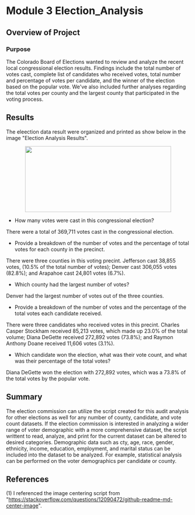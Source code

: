 # Module 3 Election_Analysis
  
## Overview of Project
  
### Purpose
  
The Colorado Board of Elections wanted to review and analyze the recent local congressional election results. Findings include the total number of votes cast, complete list of candidates who received votes, total number and percentage of votes per candidate, and the winner of the election based on the popular vote. We've also included further analyses regarding the total votes per county and the largest county that participated in the voting process.
  
## Results
  
The eleection data result were organized and printed as show below in the image "Election Analysis Results".
  
<p align="center">
  <img width="400" height="180" src= "insert link" title "Election Analysis Results">
</p>
  
- How many votes were cast in this congressional election?
    
There were a total of 369,711 votes cast in the congressional election.
  
- Provide a breakdown of the number of votes and the percentage of total votes for each county in the precinct.
  
There were three counties in this voting precint.
Jefferson cast 38,855 votes, (10.5% of the total number of votes); Denver cast 306,055 votes (82.8%); and Arapahoe cast 24,801 votes (6.7%). 
  
- Which county had the largest number of votes?
  
Denver had the largest number of votes out of the three counties.
  
- Provide a breakdown of the number of votes and the percentage of the total votes each candidate received.
  
There were three candidates who received votes in this precint. Charles Casper Stockham received 85,213 votes, which made up 23.0% of the total volume; Diana DeGette received 272,892 votes (73.8%); and Raymon Anthony Doane received 11,606 votes (3.1%).
  
- Which candidate won the election, what was their vote count, and what was their percentage of the total votes?
  
Diana DeGette won the election with 272,892 votes, which was a 73.8% of the total votes by the popular vote.
  
## Summary
  
The election commission can utilize the script created for this audit analysis for other elections as well for any number of county, candidate, and vote count datasets. If the election commission is interested in analyzing a wider range of voter demographic with a more comprehensive dataset, the script writtent to read, analyze, and print for the current dataset can be altered to desired categories. Demographic data such as cty, age, race, gender, ethnicity, income, education, employment, and marital status can be included into the dataset to be analyzed. For example, statistical analysis can be performed on the voter demographics per candidate or county. 
  
## References
  
(1) I referenced the image centering script from "https://stackoverflow.com/questions/12090472/github-readme-md-center-image".
  
